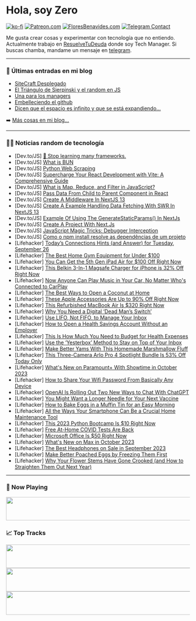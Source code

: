 # Hola, soy Zero

[![ko-fi](https://ko-fi.com/img/githubbutton_sm.svg)](https://ko-fi.com/J3J4N0LUK)
[![Patreon.com](https://img.shields.io/endpoint.svg?url=https%3A%2F%2Fshieldsio-patreon.vercel.app%2Fapi%3Fusername%3Dzerodragon%26type%3Dpatrons&style=for-the-badge)](https://patreon.com/zerodragon)
[![FloresBenavides.com](https://img.shields.io/website?down_message=oops&label=MiBlog&style=for-the-badge&up_message=online&url=https%3A%2F%2Ffloresbenavides.com)](https://floresbenavides.com)
[![Telegram Contact](https://img.shields.io/badge/escr%C3%ADbeme-ZeroDragon-%2326A5E4?style=for-the-badge&logo=telegram)](https://t.me/zerodragon)

Me gusta crear cosas y experimentar con tecnología que no entiendo.
Actualmente trabajo en [ResuelveTuDeuda](http://github.com/resuelve) donde soy Tech Manager.
Si buscas chamba, mandame un mensaje en [telegram](https://t.me/zerodragon).

---

### 📕 Últimas entradas en mi blog
<!-- BLOG-POST-LIST:START -->
- [SiteCraft Desplegado](https://floresbenavides.com/sitecraft-desplegado/)
- [El Triángulo de Sierpinski y el random en JS](https://floresbenavides.com/el-triangulo-de-sierpinski-y-el-random-en-js/)
- [Una para los managers](https://floresbenavides.com/una-para-los-managers/)
- [Embelleciendo el github](https://floresbenavides.com/embelleciendo-el-github/)
- [Dicen que el espacio es infinito y que se está expandiendo…](https://floresbenavides.com/dicen-que-el-espacio-es-infinito-y-que-se-esta-expandiendo/)
<!-- BLOG-POST-LIST:END -->

➡️ [Más cosas en mi blog...](https://floresbenavides.com)

---

### 👨‍💻 Noticias random de tecnología
<!-- TECH-POSTS:START -->
- [Dev.to/JS] [🛑 Stop learning many frameworks.](https://dev.to/michthebrandofficial/stop-learning-many-frameworks-1dak)
- [Dev.to/JS] [What is BUN](https://dev.to/akilesh/what-is-bun-1fa1)
- [Dev.to/JS] [Python Web Scraping](https://dev.to/voicelifemedia/python-web-scraping-1d64)
- [Dev.to/JS] [Supercharge Your React Development with Vite: A Comprehensive Guide](https://dev.to/xanyl/supercharge-your-react-development-with-vite-a-comprehensive-guide-n3g)
- [Dev.to/JS] [What is Map, Reduce, and Filter in JavaScript?](https://dev.to/justmrkhan/what-is-map-reduce-and-filter-in-javascript-20ic)
- [Dev.to/JS] [Pass Data From Child to Parent Component in React](https://dev.to/reactjsguru/pass-data-from-child-to-parent-component-in-react-2e)
- [Dev.to/JS] [Create A Middleware In NextJS 13](https://dev.to/skipperhoa/create-a-middleware-in-nextjs-13-17oh)
- [Dev.to/JS] [Create A Example Handling Data Fetching With SWR In NextJS 13](https://dev.to/skipperhoa/create-a-example-handling-data-fetching-with-swr-in-nextjs-13-1997)
- [Dev.to/JS] [Example Of Using The GenerateStaticParams&lpar;&rpar; In NextJs](https://dev.to/skipperhoa/example-of-using-the-generatestaticparams-in-nextjs-2db2)
- [Dev.to/JS] [Create A Project With Next.Js](https://dev.to/skipperhoa/create-a-project-with-nextjs-1gi6)
- [Dev.to/JS] [JavaScript Magic Tricks: Debugger Interception](https://dev.to/__28f08df2bb06aae67f97/javascript-magic-tricks-debugger-interception-2gp)
- [Dev.to/JS] [Como o npm install resolve as dependências de um projeto](https://dev.to/dan_bertolini/como-o-npm-install-resolve-as-dependencias-de-um-projeto-25cm)
- [Lifehacker] [Today’s Connections Hints &lpar;and Answer&rpar; for Tuesday, September 26](https://lifehacker.com/nyt-connections-answer-today-september-26-2023-1850870469)
- [Lifehacker] [The Best Home Gym Equipment for Under $100](https://lifehacker.com/the-best-home-gym-equipment-for-under-100-1850871725)
- [Lifehacker] [You Can Get the 5th Gen iPad Air for $100 Off Right Now](https://lifehacker.com/you-can-get-the-5th-gen-ipad-air-for-100-off-right-now-1850871626)
- [Lifehacker] [This Belkin 3-In-1 Magsafe Charger for iPhone is 32% Off Right Now](https://lifehacker.com/this-belkin-3-in-1-magsafe-charger-for-iphone-is-32-of-1850871665)
- [Lifehacker] [Now Anyone Can Play Music in Your Car, No Matter Who&#39;s Connected to CarPlay](https://lifehacker.com/now-anyone-can-play-music-in-your-car-no-matter-whos-c-1850871141)
- [Lifehacker] [The Best Ways to Open a Coconut at Home](https://lifehacker.com/the-best-way-to-split-open-a-coconut-without-any-tools-1788929306)
- [Lifehacker] [These Apple Accessories Are Up to 90% Off Right Now](https://lifehacker.com/these-apple-accessories-are-up-to-90-off-right-now-1850871211)
- [Lifehacker] [This Refurbished MacBook Air Is $320 Right Now](https://lifehacker.com/this-refurbished-macbook-air-is-320-right-now-1850862814)
- [Lifehacker] [Why You Need a Digital ‘Dead Man’s Switch’](https://lifehacker.com/why-you-need-a-digital-dead-man-s-switch-1850870582)
- [Lifehacker] [Use LIFO, Not FIFO, to Manage Your Inbox](https://lifehacker.com/use-lifo-not-fifo-to-manage-your-inbox-1850870937)
- [Lifehacker] [How to Open a Health Savings Account Without an Employer](https://lifehacker.com/how-to-open-a-health-savings-account-1826916017)
- [Lifehacker] [This Is How Much You Need to Budget for Health Expenses](https://lifehacker.com/this-is-how-much-you-need-to-budget-for-health-expenses-1850865928)
- [Lifehacker] [Use the ‘Yesterbox’ Method to Stay on Top of Your Inbox](https://lifehacker.com/use-the-yesterbox-method-to-stay-on-top-of-your-inbox-1850870791)
- [Lifehacker] [Make Better Yams With This Homemade Marshmallow Fluff](https://lifehacker.com/make-your-own-marshmallow-fluff-for-better-yams-1839874160)
- [Lifehacker] [This Three-Camera Arlo Pro 4 Spotlight Bundle Is 53% Off Today Only](https://lifehacker.com/this-three-camera-arlo-pro-4-spotlight-bundle-is-53-of-1850870677)
- [Lifehacker] [What&#39;s New on Paramount+ With Showtime in October 2023](https://lifehacker.com/whats-new-on-paramount-with-showtime-in-october-2023-1850870374)
- [Lifehacker] [How to Share Your Wifi Password From Basically Any Device](https://lifehacker.com/how-to-share-your-wifi-password-from-any-device-1847387089)
- [Lifehacker] [OpenAI Is Rolling Out Two New Ways to Chat With ChatGPT](https://lifehacker.com/openai-is-rolling-out-two-new-ways-to-chat-with-chatgpt-1850870166)
- [Lifehacker] [You Might Want a Longer Needle for Your Next Vaccine](https://lifehacker.com/you-might-want-a-longer-needle-for-your-next-vaccine-1850870077)
- [Lifehacker] [How to Bake Eggs in a Muffin Tin for an Easy Morning](https://lifehacker.com/these-easy-batch-baked-eggs-are-perfect-for-thanksgivin-1849813715)
- [Lifehacker] [All the Ways Your Smartphone Can Be a Crucial Home Maintenance Tool](https://lifehacker.com/all-the-ways-your-smartphone-can-be-a-crucial-home-main-1850870194)
- [Lifehacker] [This 2023 Python Bootcamp Is $10 Right Now](https://lifehacker.com/this-2023-python-bootcamp-is-10-right-now-1850863052)
- [Lifehacker] [Free At-Home COVID Tests Are Back](https://lifehacker.com/free-at-home-covid-tests-are-coming-back-1850860991)
- [Lifehacker] [Microsoft Office Is $50 Right Now](https://lifehacker.com/microsoft-office-is-50-right-now-1850862416)
- [Lifehacker] [What&#39;s New on Max in October 2023](https://lifehacker.com/whats-new-on-max-in-october-2023-1850868379)
- [Lifehacker] [The Best Headphones on Sale in September 2023](https://lifehacker.com/best-headphone-deals-1850866758)
- [Lifehacker] [Make Better Poached Eggs by Freezing Them First](https://lifehacker.com/make-better-poached-eggs-by-freezing-them-first-1850866365)
- [Lifehacker] [Why Your Flower Stems Have Gone Crooked &lpar;and How to Straighten Them Out Next Year&rpar;](https://lifehacker.com/why-your-flower-stems-have-gone-crooked-and-how-to-str-1850865776)<!-- TECH-POSTS:END -->

---

### 🎵 Now Playing
<a href="https://spotify-now-playing-dun.vercel.app/now-playing?open"><img src="https://spotify-now-playing-dun.vercel.app/now-playing" width="540" height="64"></a>

### 📈 Top Tracks
<a href="https://spotify-now-playing-dun.vercel.app/top-tracks?i=1&open"><img src="https://spotify-now-playing-dun.vercel.app/top-tracks?i=1" width="540" height="64"></a>
<a href="https://spotify-now-playing-dun.vercel.app/top-tracks?i=2&open"><img src="https://spotify-now-playing-dun.vercel.app/top-tracks?i=2" width="540" height="64"></a>
<a href="https://spotify-now-playing-dun.vercel.app/top-tracks?i=3&open"><img src="https://spotify-now-playing-dun.vercel.app/top-tracks?i=3" width="540" height="64"></a>

